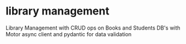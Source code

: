 # library management
 Library Management with CRUD ops on Books and Students DB's with Motor async client and pydantic for data validation
